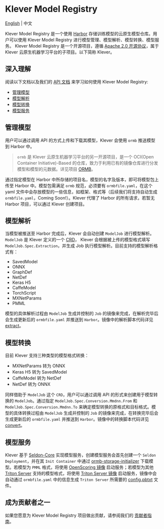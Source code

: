 # Klever Model Registry

[English](../README.md) | 中文

Klever Model Registry 是一个使用 [Harbor](https://github.com/goharbor/harbor) 存储训练模型的云原生模型仓库。用户可以使用 Klever Model Registry 进行模型管理、模型解析、模型转换、模型服务。
Klever Model Registry 是一个开源项目，遵循 [Apache 2.0 开源协议](https://www.apache.org/licenses/LICENSE-2.0)，属于 Klever 云原生机器学习平台的子项目。以下简称 Klever。

<!-- // TODO:
## 入门指南

想要了解 Klever Model Registry，可以先完成我们的 [入门教程]() 并且查看我们的 [使用示例]()。
-->

## 深入理解

阅读以下文档以及我们的 [API 文档](https://kleveross.github.io/klever-model-registry/api/) 来学习如何使用 Klever Model Registry:

- [管理模型](#管理模型)
- [模型解析](#模型解析)
- [模型转换](#模型转换)
- [模型服务](#模型服务)

## 管理模型

用户可以通过调用 API 的方式上传和下载其模型，Klever 会使用 `ormb` 推送模型到 Harbor 中。

> `ormb` 是 Klever 云原生机器学习平台的另一开源项目，是一个 OCI(Open Container Initiative)-Based 的仓库，致力于利用已有的镜像仓库进行分发模型和模型的元数据。详见项目 [ORMB](https://github.com/kleveross/ormb)。

通过指定模型在 Harbor 中所存储的项目名，模型的名字及版本，即可将模型包上传至 Harbor 中。模型包需满足 `ormb` 规范，必须要有 `ormbfile.yaml`，在这个 yaml 文件中会存放模型的一些信息，如框架、格式等（后续我们将支持自动生成 `ormbfile.yaml`，Coming Soon!）。Klever 代理了 Harbor 的所有请求，若暂无 Harbor 项目，可以通过 Klever 创建项目。

## 模型解析

当模型被推送至 Harbor 完成后，Klever 会自动创建 `ModelJob` 进行模型解析。`ModelJob` 是 Klever 定义的一个 [CRD](https://kubernetes.io/docs/concepts/extend-kubernetes/api-extension/custom-resources/)， Klever 会根据被上传的模型格式填写 `ModelJob.Spec.Extraction`，并生成 Job 执行模型解析。目前支持的模型解析格式有：
  - SavedModel
  - ONNX
  - GraphDef
  - NetDef
  - Keras H5
  - CaffeModel
  - TorchScript
  - MXNetParams
  - PMML

模型的具体解析过程由 `ModelJob` 生成并控制的 `Job` 的镜像来完成，在解析完毕后会生成更新后的 `ormbfile.yaml` 并推送到 `Harbor`。镜像中的解析脚本代码详见 [extract](/scripts/extract/extract.py)。

## 模型转换

目前 Klever 支持三种类型的模型格式转换：
  - MXNetParams 转为 ONNX
  - Keras H5 转为 SavedModel
  - CaffeModel 转为 NetDef
  - NetDef 转为 ONNX

同样借助于 `ModelJob` 这个 `CRD`，用户可以通过调用 API 的形式来创建用于模型转换的 `ModelJob`。通过指定 `ModelJob.Spec.Conversion.Mmdnn.From` 和 `ModelJob.Spec.Conversion.Mmdnn.To` 来确定模型转换的原格式和目标格式。模型的具体转换过程由 `ModelJob` 生成并控制的 `Job` 的镜像来完成，在转换完毕后会生成更新后的 `ormbfile.yaml` 并推送到 `Harbor`。镜像中的转换脚本代码详见 [convert](/scripts/convert/base_convert/base_convert.py)。

## 模型服务

Klever 基于 [Seldon-Core](https://github.com/SeldonIO/seldon-core) 实现模型服务，创建模型服务会首先创建一个 `Seldon Deployment`，并在其 `Init Container` 中通过 [ormb-storage-initializer](https://github.com/kleveross/ormb/blob/master/build/ormb-storage-initializer/Dockerfile) 下载模型。若模型为 `PMML` 格式，将使用 [OpenScoring 镜像](/build/serving/openscoring/Dockerfile) 启动服务；若模型为其他 [Triton Server](https://docs.nvidia.com/deeplearning/triton-inference-server/master-user-guide/docs/model_repository.html#framework-model-definition) 支持的模型格式，将使用 [Triton Server 镜像](/build/serving/tensorrt/Dockerfile) 启动服务，镜像中会自动通过 `ormbfile.yaml` 中的信息生成 `Triton Server` 所需要的 [config.pbtxt](https://docs.nvidia.com/deeplearning/triton-inference-server/user-guide/docs/model_configuration.html#) 文件。

## 成为贡献者之一

如果您愿意为 Klever Model Registry 项目做出贡献，请参阅我们的 [贡献者指南](/CONTRIBUTING.md)。

